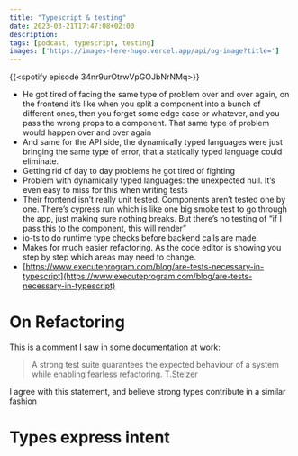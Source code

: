```yaml
---
title: "Typescript & testing"
date: 2023-03-21T17:47:08+02:00
description: 
tags: [podcast, typescript, testing]
images: ['https://images-here-hugo.vercel.app/api/og-image?title=']
---
```



{{<spotify episode 34nr9urOtrwVpGOJbNrNMq>}}

- He got tired of facing the same type of problem over and over again, on the frontend it’s like when you split a component into a bunch of different ones, then you forget some edge case or whatever, and you pass the wrong props to a component. That same type of problem would happen over and over again
- And same for the API side, the dynamically typed languages were just bringing the same type of error, that a statically typed language could eliminate.
- Getting rid of day to day problems he got tired of fighting
- Problem with dynamically typed languages: the unexpected null. It’s even easy to miss for this when writing tests
- Their frontend isn’t really unit tested. Components aren’t tested one by one. There’s cypress run which is like one big smoke test to go through the app, just making sure nothing breaks. But there’s no testing of “if I pass this to the component, this will render”
- io-ts to do runtime type checks before backend calls are made.
- Makes for much easier refactoring. As the code editor is showing you step by step which areas may need to change.
- [https://www.executeprogram.com/blog/are-tests-necessary-in-typescript](https://www.executeprogram.com/blog/are-tests-necessary-in-typescript)

# On Refactoring

This is a comment I saw in some documentation at work:
> A strong test suite guarantees the expected behaviour of a system while enabling fearless refactoring. T.Stelzer

I agree with this statement, and believe strong types contribute in a similar fashion

# Types express intent
